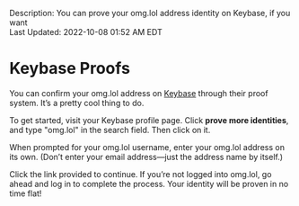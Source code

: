 Description: You can prove your omg.lol address identity on Keybase, if you want  
Last Updated: 2022-10-08 01:52 AM EDT

# Keybase Proofs

You can confirm your omg.lol address on [Keybase](https://keybase.io) through their proof system. It’s a pretty cool thing to do.

To get started, visit your Keybase profile page. Click **prove more identities**, and type "omg.lol" in the search field. Then click on it.

When prompted for your omg.lol username, enter your omg.lol address on its own. (Don’t enter your email address—just the address name by itself.)

Click the link provided to continue. If you’re not logged into omg.lol, go ahead and log in to complete the process. Your identity will be proven in no time flat!
